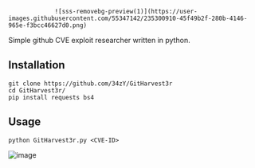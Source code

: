                  ![sss-removebg-preview(1)](https://user-images.githubusercontent.com/55347142/235300910-45f49b2f-280b-4146-965e-f3bcc46627d0.png)

 Simple github CVE exploit researcher written in python.

## Installation 
```
git clone https://github.com/34zY/GitHarvest3r
cd GitHarvest3r/
pip install requests bs4
```

## Usage
```
python GitHarvest3r.py <CVE-ID>
```


![image](https://user-images.githubusercontent.com/55347142/235300969-535c457b-5285-4101-b14d-331a60e0f65b.png)
